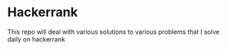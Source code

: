 # Hackerrank
This repo will deal with various solutions to various problems that I solve daily on hackerrank
